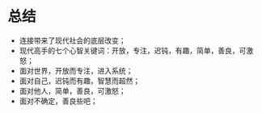 # 总结

- 连接带来了现代社会的底层改变；
- 现代高手的七个心智关键词：开放，专注，迟钝，有趣，简单，善良，可激怒；
- 面对世界，开放而专注，进入系统；
- 面对自己，迟钝而有趣，智慧而超然；
- 面对他人，简单，善良，可激怒；
- 面对不确定，善良些吧；